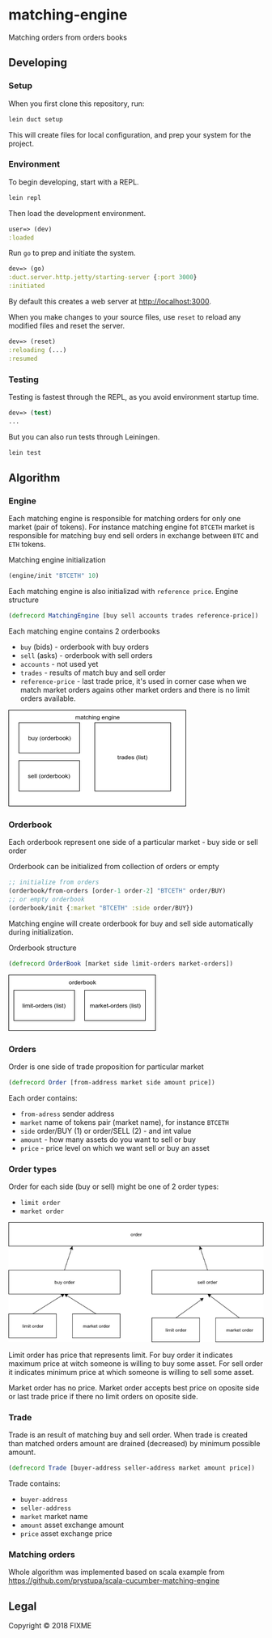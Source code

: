 # matching-engine

Matching orders from orders books 

## Developing

### Setup

When you first clone this repository, run:

```sh
lein duct setup
```

This will create files for local configuration, and prep your system
for the project.

### Environment

To begin developing, start with a REPL.

```sh
lein repl
```

Then load the development environment.

```clojure
user=> (dev)
:loaded
```

Run `go` to prep and initiate the system.

```clojure
dev=> (go)
:duct.server.http.jetty/starting-server {:port 3000}
:initiated
```

By default this creates a web server at <http://localhost:3000>.

When you make changes to your source files, use `reset` to reload any
modified files and reset the server.

```clojure
dev=> (reset)
:reloading (...)
:resumed
```

### Testing

Testing is fastest through the REPL, as you avoid environment startup
time.

```clojure
dev=> (test)
...
```

But you can also run tests through Leiningen.

```sh
lein test
```

## Algorithm

### Engine

Each matching engine is responsible for matching orders for only one market (pair of tokens). For instance matching engine fot `BTCETH` market is responsible for matching buy end sell orders in exchange between `BTC` and `ETH` tokens.

Matching engine initialization

```clojure
(engine/init "BTCETH" 10)
```

Each matching engine is also initializad with `reference price`. Engine structure

```clojure
(defrecord MatchingEngine [buy sell accounts trades reference-price])
```
Each matching engine contains 2 orderbooks

- `buy` (bids) - orderbook with buy orders
- `sell` (asks) - orderbook with sell orders
- `accounts` - not used yet
- `trades` - results of match buy and sell order
- `reference-price` - last trade price, it's used in corner case when we match market orders agains other market orders and there is no limit orders available.

![Matching engine structure](docs/matching-engine.png)

### Orderbook

Each orderbook represent one side of a particular market - buy side or sell order

Orderbook can be initialized from collection of orders or empty
```Clojure
;; initialize from orders
(orderbook/from-orders [order-1 order-2] "BTCETH" order/BUY)
;; or empty orderbook
(orderbook/init {:market "BTCETH" :side order/BUY})
```

Matching engine will create orderbook for buy and sell side automatically during initialization.

Orderbook structure

```clojure
(defrecord OrderBook [market side limit-orders market-orders])
```

![Orderbook structure](docs/orderbook-structure.png)

### Orders

Order is one side of trade proposition for particular market 

```clojure
(defrecord Order [from-address market side amount price])
```

Each order contains:

- `from-adress` sender address
- `market` name of tokens pair (market name), for instance `BTCETH`
- `side` order/BUY (1) or order/SELL (2) - and int value
- `amount` - how many assets do you want to sell or buy 
- `price` - price level on which we want sell or buy an asset

### Order types

Order for each side (buy or sell) might be one of 2 order types:

- `limit order` 
- `market order`

![Order types](docs/order-types.png)

Limit order has price that represents limit. For buy order it indicates maximum price at witch someone is willing to buy some asset. For sell order it indicates minimum price at which someone is willing to sell some asset.

Market order has no price. Market order accepts best price on oposite side or last trade price if there no limit orders on oposite side.

### Trade

Trade is an result of matching buy and sell order. When trade is created than matched orders amount are drained (decreased) by minimum possible amount.

```clojure
(defrecord Trade [buyer-address seller-address market amount price])
```

Trade contains:

- `buyer-address`
- `seller-address`
- `market` market name
- `amount` asset exchange amount
- `price` asset exchange price

### Matching orders

Whole algorithm was implemented based on scala example from https://github.com/prystupa/scala-cucumber-matching-engine

## Legal

Copyright © 2018 FIXME
